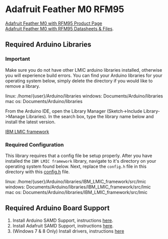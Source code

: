 # Adafruit Feather M0 RFM95

[Adafruit Feather M0 with RFM95 Product Page](https://www.adafruit.com/product/3178)  
[Adafruit Feather M0 with RFM95 Datasheets & Files](https://learn.adafruit.com/adafruit-feather-m0-radio-with-lora-radio-module/downloads).

## Required Arduino Libraries

### Important
Make sure you do not have other LMIC arduino libraries installed, otherwise you will experience 
build errors. You can find your Arduino libraries for your operating system below, simply delete the directory if you would like to remove a library.

linux: /home/{user}/Arduino/libraries
windows: Documents/Arduino/libraries
mac os: Documents/Arduino/libraries 

From the Arduino IDE, open the Library Manager (Sketch->Include Library->Manage Libraries). In the search box, type the library name below and install the latest version.

[IBM LMIC framework](https://github.com/matthijskooijman/arduino-lmic)  

### Required Configuration
This library requires that a config file be setup properly. After you have installed the `IBM LMIC framework` library, navigate to it's directory on your operating system found below. Next, replace the `config.h` file in this directory with this [config.h](https://github.com/helium/longfi-arduino/blob/master/Sparkfun-Pro-RF/longfi-us915/config.h) file.

linux: /home/{user}/Arduino/libraries/IBM_LMIC_framework/src/lmic  
windows: Documents/Arduino/libraries/IBM_LMIC_framework/src/lmic  
mac os: Documents/Arduino/libraries/IBM_LMIC_framework/src/lmic  

## Required Arduino Board Support

1. Install Arduino SAMD Support, instructions [here](https://learn.adafruit.com/adafruit-feather-m0-radio-with-lora-radio-module/using-with-arduino-ide#install-samd-support-6-5).  
2. Install Adafruit SAMD Support, instructions [here](https://learn.adafruit.com/adafruit-feather-m0-radio-with-lora-radio-module/using-with-arduino-ide#install-adafruit-samd-6-7).  
3. (Windows 7 & 8 Only) Install drivers, instructions [here](https://learn.adafruit.com/adafruit-feather-m0-radio-with-lora-radio-module/using-with-arduino-ide#install-drivers-windows-7-and-8-only-6-11)  